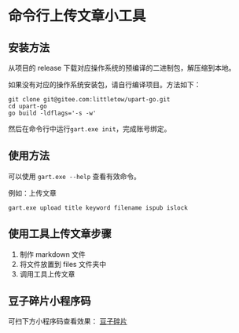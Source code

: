 # 命令行上传文章小工具

## 安装方法

从项目的 release 下载对应操作系统的预编译的二进制包，解压缩到本地。

如果没有对应的操作系统安装包，请自行编译项目。方法如下：

```
git clone git@gitee.com:littletow/upart-go.git
cd upart-go
go build -ldflags='-s -w'
```

然后在命令行中运行`gart.exe init`，完成账号绑定。

## 使用方法

可以使用 `gart.exe --help` 查看有效命令。

例如：上传文章

```
gart.exe upload title keyword filename ispub islock
```

## 使用工具上传文章步骤

1. 制作 markdown 文件
2. 将文件放置到 files 文件夹中
3. 调用工具上传文章

## 豆子碎片小程序码

可扫下方小程序码查看效果：
[豆子碎片](https://gitee.com/littletow/upart-go/blob/master/fonts/visit.jpg)
